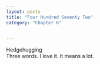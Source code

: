 ```yaml
---
layout: posts
title: "Four Hundred Seventy Two"
category: "Chapter 6"


---
```

<style>
body {
text-align: justify}
</style>

Hedgehugging
<br>
Three words. I love it. It means a lot. 

